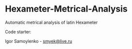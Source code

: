 Hexameter-Metrical-Analysis
===========================

Automatic metrical analysis of latin Hexameter

Code starter:

Igor Samoylenko - smyek@live.ru

